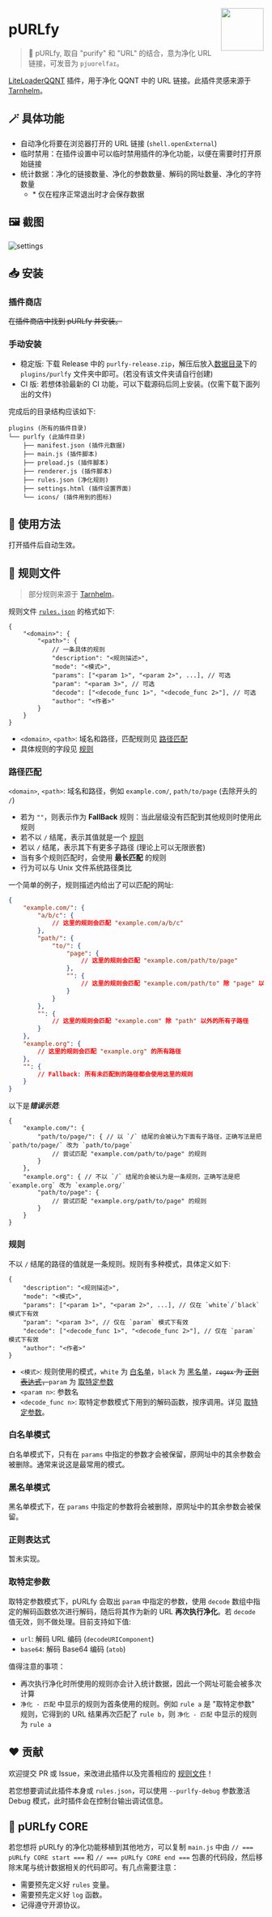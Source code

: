 <img src="./icons/icon.svg" align="right" style="width: 6em; height: 6em;"></img>

# pURLfy

> 🧹 pURLfy, 取自 "purify" 和 "URL" 的结合，意为净化 URL 链接，可发音为 `pjuɑrelfaɪ`。

[LiteLoaderQQNT](https://github.com/mo-jinran/LiteLoaderQQNT) 插件，用于净化 QQNT 中的 URL 链接。此插件灵感来源于 [Tarnhelm](https://tarnhelm.project.ac.cn/)。

## 🪄 具体功能

- 自动净化将要在浏览器打开的 URL 链接 (`shell.openExternal`)
- 临时禁用：在插件设置中可以临时禁用插件的净化功能，以便在需要时打开原始链接
- 统计数据：净化的链接数量、净化的参数数量、解码的网址数量、净化的字符数量
    - \* 仅在程序正常退出时才会保存数据

## 🖼️ 截图

![settings](./attachments/settings.jpg)

## 📥 安装

### 插件商店

~~在插件商店中找到 pURLfy 并安装。~~

### 手动安装

- 稳定版: 下载 Release 中的 `purlfy-release.zip`，解压后放入[数据目录](https://github.com/mo-jinran/LiteLoaderQQNT-Plugin-Template/wiki/1.%E4%BA%86%E8%A7%A3%E6%95%B0%E6%8D%AE%E7%9B%AE%E5%BD%95%E7%BB%93%E6%9E%84#liteloader%E7%9A%84%E6%95%B0%E6%8D%AE%E7%9B%AE%E5%BD%95)下的 `plugins/purlfy` 文件夹中即可。(若没有该文件夹请自行创建)
- CI 版: 若想体验最新的 CI 功能，可以下载源码后同上安装。(仅需下载下面列出的文件)

完成后的目录结构应该如下:

```
plugins (所有的插件目录)
└── purlfy (此插件目录)
    ├── manifest.json (插件元数据)
    ├── main.js (插件脚本)
    ├── preload.js (插件脚本)
    ├── renderer.js (插件脚本)
    ├── rules.json (净化规则)
    ├── settings.html (插件设置界面)
    └── icons/ (插件用到的图标)
```

## 🤔 使用方法

打开插件后自动生效。

## 📃 规则文件

> 部分规则来源于 [Tarnhelm](https://tarnhelm.project.ac.cn/rules.html)。

规则文件 [`rules.json`](./rules.json) 的格式如下:

```jsonc
{
    "<domain>": {
        "<path>": {
            // 一条具体的规则
            "description": "<规则描述>",
            "mode": "<模式>",
            "params": ["<param 1>", "<param 2>", ...], // 可选
            "param": "<param 3>", // 可选
            "decode": ["<decode_func 1>", "<decode_func 2>"], // 可选
            "author": "<作者>"
        }
    }
}
```

- `<domain>`, `<path>`: 域名和路径，匹配规则见 [路径匹配](#路径匹配)
- 具体规则的字段见 [规则](#规则)

### 路径匹配

`<domain>`, `<path>`: 域名和路径，例如 `example.com/`, `path/to/page` (去除开头的 `/`)

- 若为 `""`，则表示作为 **FallBack** 规则：当此层级没有匹配到其他规则时使用此规则
- 若不以 `/` 结尾，表示其值就是一个 [规则](#规则)
- 若以 `/` 结尾，表示其下有更多子路径 (理论上可以无限嵌套)
- 当有多个规则匹配时，会使用 **最长匹配** 的规则
- 行为可以与 Unix 文件系统路径类比

一个简单的例子，规则描述内给出了可以匹配的网址:

```json
{
    "example.com/": {
        "a/b/c": {
            // 这里的规则会匹配 "example.com/a/b/c"
        },
        "path/": {
            "to/": {
                "page": {
                    // 这里的规则会匹配 "example.com/path/to/page"
                },
                "": {
                    // 这里的规则会匹配 "example.com/path/to" 除 "page" 以外的所有子路径
                }
            }
        },
        "": {
            // 这里的规则会匹配 "example.com" 除 "path" 以外的所有子路径
        }
    },
    "example.org": {
        // 这里的规则会匹配 "example.org" 的所有路径
    },
    "": {
        // Fallback: 所有未匹配到的路径都会使用这里的规则
    }
}
```

以下是***错误示范***:

```jsonc
{
    "example.com/": {
        "path/to/page/": { // 以 `/` 结尾的会被认为下面有子路径，正确写法是把 `path/to/page/` 改为 `path/to/page`
            // 尝试匹配 "example.com/path/to/page" 的规则
        }
    },
    "example.org": { // 不以 `/` 结尾的会被认为是一条规则，正确写法是把 `example.org` 改为 `example.org/`
        "path/to/page": {
            // 尝试匹配 "example.org/path/to/page" 的规则
        }
    }
}
```

### 规则

不以 `/` 结尾的路径的值就是一条规则。规则有多种模式，具体定义如下:

```jsonc
{
    "description": "<规则描述>",
    "mode": "<模式>",
    "params": ["<param 1>", "<param 2>", ...], // 仅在 `white`/`black` 模式下有效
    "param": "<param 3>", // 仅在 `param` 模式下有效
    "decode": ["<decode_func 1>", "<decode_func 2>"], // 仅在 `param` 模式下有效
    "author": "<作者>"
}
```

- `<模式>`: 规则使用的模式，`white` 为 [白名单](#白名单模式)，`black` 为 [黑名单](#黑名单模式)，~~`regex` 为 [正则表达式](#正则表达式)，~~`param` 为 [取特定参数](#取特定参数)
- `<param n>`: 参数名
- `<decode_func n>`: 取特定参数模式下用到的解码函数，按序调用。详见 [取特定参数](#取特定参数)。

### 白名单模式

白名单模式下，只有在 `params` 中指定的参数才会被保留，原网址中的其余参数会被删除。通常来说这是最常用的模式。

### 黑名单模式

黑名单模式下，在 `params` 中指定的参数将会被删除，原网址中的其余参数会被保留。

### 正则表达式

暂未实现。

### 取特定参数

取特定参数模式下，pURLfy 会取出 `param` 中指定的参数，使用 `decode` 数组中指定的解码函数依次进行解码，随后将其作为新的 URL **再次执行净化**。若 `decode` 值无效，则不做处理。目前支持如下值:

- `url`: 解码 URL 编码 (`decodeURIComponent`)
- `base64`: 解码 Base64 编码 (`atob`)

值得注意的事项：

- 再次执行净化时所使用的规则亦会计入统计数据，因此一个网址可能会被多次计算
- `净化 - 匹配` 中显示的规则为首条使用的规则。例如 `rule a` 是 "取特定参数" 规则，它得到的 URL 结果再次匹配了 `rule b`，则 `净化 - 匹配` 中显示的规则为 `rule a`

## ❤️ 贡献

欢迎提交 PR 或 Issue，来改进此插件以及完善相应的 [规则文件](./rules.json)！

若您想要调试此插件本身或 `rules.json`，可以使用 `--purlfy-debug` 参数激活 Debug 模式，此时插件会在控制台输出调试信息。

## 🤔 pURLfy CORE

若您想将 pURLfy 的净化功能移植到其他地方，可以复制 `main.js` 中由 `// === pURLfy CORE start ===` 和 `// === pURLfy CORE end ===` 包裹的代码段，然后移除末尾与统计数据相关的代码即可。有几点需要注意：

- 需要预先定义好 `rules` 变量。
- 需要预先定义好 `log` 函数。
- 记得遵守开源协议。

